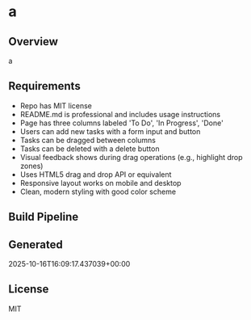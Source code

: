 # a

## Overview
a

## Requirements
- Repo has MIT license
- README.md is professional and includes usage instructions
- Page has three columns labeled 'To Do', 'In Progress', 'Done'
- Users can add new tasks with a form input and button
- Tasks can be dragged between columns
- Tasks can be deleted with a delete button
- Visual feedback shows during drag operations (e.g., highlight drop zones)
- Uses HTML5 drag and drop API or equivalent
- Responsive layout works on mobile and desktop
- Clean, modern styling with good color scheme

## Build Pipeline

## Generated
2025-10-16T16:09:17.437039+00:00

## License
MIT

